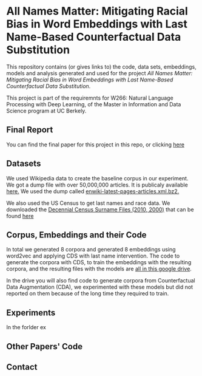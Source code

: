 # All Names Matter: Mitigating Racial Bias in Word Embeddings with Last Name-Based Counterfactual Data Substitution

This repository contains (or gives links to) the code, data sets, embeddings, models and analysis generated and used for the project <em>All Names Matter: Mitigating Racial Bias in Word Embeddings with Last Name-Based Counterfactual Data Substitution</em>.

This project is part of the requiremnts for W266: Natural Language Processing with Deep Learning, of the Master in Information and Data Science program at UC Berkely. 

## Final Report
You can find the final paper for this project in this repo, or clicking [here](./W266_FinalProjectReport.pdf)

## Datasets
We used Wikipedia data to create the baseline corpus in our experiment. We got a dump file with over 50,000,000 articles. It is publicaly available [here.](https://dumps.wikimedia.org/enwiki/latest/) We used the dump called [enwiki-latest-pages-articles.xml.bz2.](https://dumps.wikimedia.org/enwiki/latest/)

We also used the US Census to get last names and race data. We downloaded the [Decennial Census Surname Files (2010, 2000)](https://www.census.gov/data/developers/data-sets/surnames.html) that can be found [here](https://www.census.gov/data/developers/data-sets/surnames.html)

## Corpus, Embeddings and their Code
In total we generated 8 corpora and generated 8 embeddings using word2vec and applying CDS with last name intervention. The code to generate the corpora with CDS, to train the embeddings with the resulting corpora, and the resulting files with the models are [all in this google drive](https://drive.google.com/drive/folders/1nOpc3ULXsW9aIwnMD4uZvD9Uot34RHdL?usp=sharing). 

In the drive you will also find code to generate corpora from Counterfactual Data Augmentation (CDA), we experimented with these models but did not reported on them because of the long time they required to train.

## Experiments

In the forlder ex

## Other Papers' Code

## Contact

